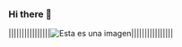 ### Hi there 👋 
||||||||||||||||![Esta es una imagen](https://media.giphy.com/media/ko7twHhomhk8E/giphy.gif)||||||||||||||||
